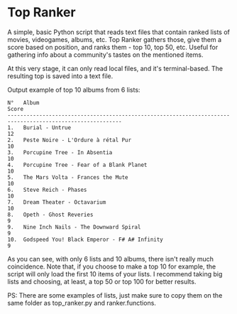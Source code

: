 # Top Ranker

A simple, basic Python script that reads text files that contain ranked lists of movies, videogames, albums, etc. Top Ranker gathers those, give them a score based on position, and ranks them - top 10, top 50, etc. Useful for gathering info about a community's tastes on the mentioned items.

At this very stage, it can only read local files, and it's terminal-based. The resulting top is saved into a text file.

Output example of top 10 albums from 6 lists:
```
N°   Album                                                                                           Score
----------------------------------------------------------------------------------------------------------
1.   Burial - Untrue                                                                                 12
2.   Peste Noire - L'Ordure à rétal Pur                                                              10
3.   Porcupine Tree - In Absentia                                                                    10
4.   Porcupine Tree - Fear of a Blank Planet                                                         10
5.   The Mars Volta - Frances the Mute                                                               10
6.   Steve Reich - Phases                                                                            10
7.   Dream Theater - Octavarium                                                                      10
8.   Opeth - Ghost Reveries                                                                          9
9.   Nine Inch Nails - The Downward Spiral                                                           9
10.  Godspeed You! Black Emperor - F# A# Infinity                                                    9

```
As you can see, with only 6 lists and 10 albums, there isn't really much coincidence. Note that, if you choose to make a top 10 for example, the script will only load the first 10 items of your lists. I recommend taking big lists and choosing, at least, a top 50 or top 100 for better results.

PS: There are some examples of lists, just make sure to copy them on the same folder as top_ranker.py and ranker.functions.
